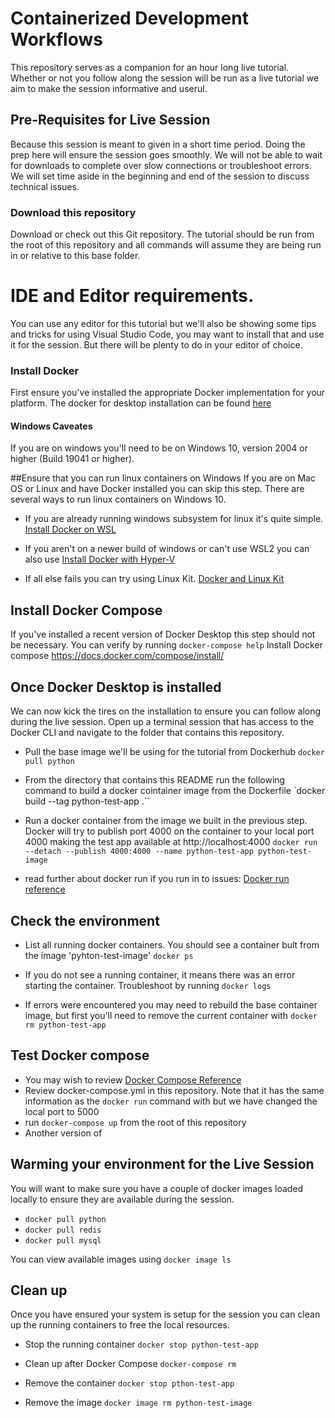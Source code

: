# Containerized Development Workflows

This repository serves as a companion for an hour long live tutorial. Whether or not you follow along the session will be run as a live tutorial we aim to make the session informative and userul.

## Pre-Requisites for Live Session

Because this session is meant to given in a short time period. Doing the prep here will ensure the session goes smoothly. We will not be able to wait for downloads to complete over slow connections or troubleshoot errors. We will set time aside in the beginning and end of the session to discuss technical issues.

### Download this repository
Download or check out this Git repository. The tutorial should be run from the root of this repository and all commands will assume they are being run in or relative to this base folder.

# IDE and Editor requirements.
You can use any editor for this tutorial but we'll also be showing some tips and tricks for using Visual Studio Code, you may want to install that and use it for the session. But there will be plenty to do in your editor of choice.

### Install Docker
First ensure you've installed the appropriate Docker implementation for your platform. The docker for desktop installation can be found [here](https://docs.docker.com/desktop/)

#### Windows Caveates

If you are on windows you'll need to be on  Windows 10, version 2004 or higher (Build 19041 or higher).

##Ensure that you can run linux containers on Windows
If you are on Mac OS or Linux and have Docker installed you can skip this step.
There are several ways to run linux containers on Windows 10.

* If you are already running
windows subsystem for linux it's quite simple. [Install Docker on WSL](https://docs.docker.com/docker-for-windows/wsl/)

* If you aren't on a newer build of windows or can't use WSL2 you can also use
[Install Docker with Hyper-V](Containerhttps://docs.microsoft.com/en-us/virtualization/windowscontainers/quick-start/quick-start-windows-10-linux)

* If all else fails you can try using Linux Kit.
[Docker and Linux Kit](https://docs.microsoft.com/en-us/virtualization/windowscontainers/quick-start/quick-start-windows-10-linux)

## Install Docker Compose
If you've installed a recent version of Docker Desktop this step should not be necessary. You can verify by running `docker-compose help`
Install Docker compose
https://docs.docker.com/compose/install/


## Once Docker Desktop is installed

We can now kick the tires on the installation to ensure you can follow along during
the live session. Open up a terminal session that has access to the Docker CLI and navigate to the folder that contains this repository.
* Pull the base image we'll be using for the tutorial from Dockerhub
`docker pull python`
* From the directory that contains this README run the following command to build a docker cointainer image from the Dockerfile
`docker build --tag python-test-app .``
* Run a docker container from the image we built in the previous step. Docker will try to publish port  4000 on the container to your local port 4000 making the test app available at http://localhost:4000
`docker run --detach --publish 4000:4000 --name python-test-app python-test-image`

* read further about docker run if you run in to issues:
[Docker run reference](https://docs.docker.com/engine/reference/commandline/run/)

## Check the environment
* List all running docker containers. You should see a container bult from the image 'pyhton-test-image'
`docker ps`

* If you do not see a running container, it means there was an error starting the container. Troubleshoot by running `docker logs`

* If errors were encountered you may need to rebuild the base container image, but first you'll need to remove the current container with
`docker rm python-test-app`

## Test Docker compose

* You may wish to review [Docker Compose Reference](https://docs.docker.com/compose/compose-file/)
* Review docker-compose.yml in this repository. Note that it has the same information as the `docker run` command with but we have changed the local port to 5000
* run `docker-compose up` from the root of this repository
* Another version of


## Warming your environment for the Live Session
You will want to make sure you have a couple of docker images loaded locally  to ensure they are available during the session.
* `docker pull python`
* `docker pull redis`
* `docker pull mysql`

You can view available images using `docker image ls`

## Clean up
Once you have ensured your system is setup for the session you can clean up the running containers to free the local resources.
* Stop the running container
`docker stop python-test-app`

* Clean up after Docker Compose
`docker-compose rm`

* Remove the container
`docker stop pthon-test-app`

* Remove the image
`docker image rm python-test-image`
